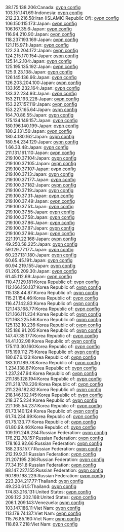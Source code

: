 38.175.138.206:Canada: [ovpn config](vpn/38_175_138_206.ovpn)  
103.151.141.69:Indonesia: [ovpn config](vpn/103_151_141_69.ovpn)  
212.23.216.58:Iran (ISLAMIC Republic Of): [ovpn config](vpn/212_23_216_58.ovpn)  
106.150.115.173:Japan: [ovpn config](vpn/106_150_115_173.ovpn)  
106.167.35.6:Japan: [ovpn config](vpn/106_167_35_6.ovpn)  
116.94.210.90:Japan: [ovpn config](vpn/116_94_210_90.ovpn)  
118.237.193.169:Japan: [ovpn config](vpn/118_237_193_169.ovpn)  
121.115.97.1:Japan: [ovpn config](vpn/121_115_97_1.ovpn)  
122.23.204.172:Japan: [ovpn config](vpn/122_23_204_172.ovpn)  
124.215.170.154:Japan: [ovpn config](vpn/124_215_170_154.ovpn)  
125.14.2.104:Japan: [ovpn config](vpn/125_14_2_104.ovpn)  
125.195.135.192:Japan: [ovpn config](vpn/125_195_135_192.ovpn)  
125.9.23.138:Japan: [ovpn config](vpn/125_9_23_138.ovpn)  
126.145.136.66:Japan: [ovpn config](vpn/126_145_136_66.ovpn)  
126.203.204.100:Japan: [ovpn config](vpn/126_203_204_100.ovpn)  
133.165.232.164:Japan: [ovpn config](vpn/133_165_232_164.ovpn)  
133.32.234.93:Japan: [ovpn config](vpn/133_32_234_93.ovpn)  
153.211.193.228:Japan: [ovpn config](vpn/153_211_193_228.ovpn)  
153.227.157.119:Japan: [ovpn config](vpn/153_227_157_119.ovpn)  
153.227.165.64:Japan: [ovpn config](vpn/153_227_165_64.ovpn)  
164.70.86.55:Japan: [ovpn config](vpn/164_70_86_55.ovpn)  
175.134.149.157:Japan: [ovpn config](vpn/175_134_149_157.ovpn)  
180.196.140.199:Japan: [ovpn config](vpn/180_196_140_199.ovpn)  
180.2.131.56:Japan: [ovpn config](vpn/180_2_131_56.ovpn)  
180.4.180.162:Japan: [ovpn config](vpn/180_4_180_162.ovpn)  
180.54.234.129:Japan: [ovpn config](vpn/180_54_234_129.ovpn)  
1.66.33.48:Japan: [ovpn config](vpn/1_66_33_48.ovpn)  
211.131.161.110:Japan: [ovpn config](vpn/211_131_161_110.ovpn)  
219.100.37.104:Japan: [ovpn config](vpn/219_100_37_104.ovpn)  
219.100.37.105:Japan: [ovpn config](vpn/219_100_37_105.ovpn)  
219.100.37.107:Japan: [ovpn config](vpn/219_100_37_107.ovpn)  
219.100.37.13:Japan: [ovpn config](vpn/219_100_37_13.ovpn)  
219.100.37.177:Japan: [ovpn config](vpn/219_100_37_177.ovpn)  
219.100.37.182:Japan: [ovpn config](vpn/219_100_37_182.ovpn)  
219.100.37.19:Japan: [ovpn config](vpn/219_100_37_19.ovpn)  
219.100.37.31:Japan: [ovpn config](vpn/219_100_37_31.ovpn)  
219.100.37.49:Japan: [ovpn config](vpn/219_100_37_49.ovpn)  
219.100.37.51:Japan: [ovpn config](vpn/219_100_37_51.ovpn)  
219.100.37.55:Japan: [ovpn config](vpn/219_100_37_55.ovpn)  
219.100.37.58:Japan: [ovpn config](vpn/219_100_37_58.ovpn)  
219.100.37.86:Japan: [ovpn config](vpn/219_100_37_86.ovpn)  
219.100.37.87:Japan: [ovpn config](vpn/219_100_37_87.ovpn)  
219.100.37.96:Japan: [ovpn config](vpn/219_100_37_96.ovpn)  
221.191.22.168:Japan: [ovpn config](vpn/221_191_22_168.ovpn)  
49.250.58.225:Japan: [ovpn config](vpn/49_250_58_225.ovpn)  
59.129.77.177:Japan: [ovpn config](vpn/59_129_77_177.ovpn)  
60.237.131.180:Japan: [ovpn config](vpn/60_237_131_180.ovpn)  
60.65.45.191:Japan: [ovpn config](vpn/60_65_45_191.ovpn)  
60.94.219.155:Japan: [ovpn config](vpn/60_94_219_155.ovpn)  
61.205.209.30:Japan: [ovpn config](vpn/61_205_209_30.ovpn)  
61.45.112.69:Japan: [ovpn config](vpn/61_45_112_69.ovpn)  
110.47.129.181:Korea Republic of: [ovpn config](vpn/110_47_129_181.ovpn)  
112.166.150.137:Korea Republic of: [ovpn config](vpn/112_166_150_137.ovpn)  
115.138.44.87:Korea Republic of: [ovpn config](vpn/115_138_44_87.ovpn)  
115.21.154.46:Korea Republic of: [ovpn config](vpn/115_21_154_46.ovpn)  
116.47.142.83:Korea Republic of: [ovpn config](vpn/116_47_142_83.ovpn)  
121.143.168.77:Korea Republic of: [ovpn config](vpn/121_143_168_77.ovpn)  
121.166.111.234:Korea Republic of: [ovpn config](vpn/121_166_111_234.ovpn)  
121.168.225.56:Korea Republic of: [ovpn config](vpn/121_168_225_56.ovpn)  
125.132.10.236:Korea Republic of: [ovpn config](vpn/125_132_10_236.ovpn)  
125.186.91.205:Korea Republic of: [ovpn config](vpn/125_186_91_205.ovpn)  
147.47.35.177:Korea Republic of: [ovpn config](vpn/147_47_35_177.ovpn)  
14.41.102.98:Korea Republic of: [ovpn config](vpn/14_41_102_98.ovpn)  
175.113.30.160:Korea Republic of: [ovpn config](vpn/175_113_30_160.ovpn)  
175.199.112.75:Korea Republic of: [ovpn config](vpn/175_199_112_75.ovpn)  
180.67.6.123:Korea Republic of: [ovpn config](vpn/180_67_6_123.ovpn)  
183.101.189.78:Korea Republic of: [ovpn config](vpn/183_101_189_78.ovpn)  
1.234.138.87:Korea Republic of: [ovpn config](vpn/1_234_138_87.ovpn)  
1.237.247.94:Korea Republic of: [ovpn config](vpn/1_237_247_94.ovpn)  
211.185.128.194:Korea Republic of: [ovpn config](vpn/211_185_128_194.ovpn)  
211.218.178.226:Korea Republic of: [ovpn config](vpn/211_218_178_226.ovpn)  
211.226.182.82:Korea Republic of: [ovpn config](vpn/211_226_182_82.ovpn)  
218.146.132.145:Korea Republic of: [ovpn config](vpn/218_146_132_145.ovpn)  
218.37.5.234:Korea Republic of: [ovpn config](vpn/218_37_5_234.ovpn)  
221.165.54.237:Korea Republic of: [ovpn config](vpn/221_165_54_237.ovpn)  
61.73.140.124:Korea Republic of: [ovpn config](vpn/61_73_140_124.ovpn)  
61.74.234.69:Korea Republic of: [ovpn config](vpn/61_74_234_69.ovpn)  
61.75.133.77:Korea Republic of: [ovpn config](vpn/61_75_133_77.ovpn)  
61.80.99.46:Korea Republic of: [ovpn config](vpn/61_80_99_46.ovpn)  
109.191.246.234:Russian Federation: [ovpn config](vpn/109_191_246_234.ovpn)  
176.212.78.157:Russian Federation: [ovpn config](vpn/176_212_78_157.ovpn)  
178.163.92.66:Russian Federation: [ovpn config](vpn/178_163_92_66.ovpn)  
188.233.157.7:Russian Federation: [ovpn config](vpn/188_233_157_7.ovpn)  
212.19.9.31:Russian Federation: [ovpn config](vpn/212_19_9_31.ovpn)  
31.207.195.236:Russian Federation: [ovpn config](vpn/31_207_195_236.ovpn)  
77.34.151.8:Russian Federation: [ovpn config](vpn/77_34_151_8.ovpn)  
88.147.227.155:Russian Federation: [ovpn config](vpn/88_147_227_155.ovpn)  
90.189.198.229:Russian Federation: [ovpn config](vpn/90_189_198_229.ovpn)  
223.204.217.77:Thailand: [ovpn config](vpn/223_204_217_77.ovpn)  
49.230.61.5:Thailand: [ovpn config](vpn/49_230_61_5.ovpn)  
174.83.216.131:United States: [ovpn config](vpn/174_83_216_131.ovpn)  
209.122.202.168:United States: [ovpn config](vpn/209_122_202_168.ovpn)  
206.1.209.143:Venezuela: [ovpn config](vpn/206_1_209_143.ovpn)  
103.147.186.11:Viet Nam: [ovpn config](vpn/103_147_186_11.ovpn)  
113.179.74.137:Viet Nam: [ovpn config](vpn/113_179_74_137.ovpn)  
115.76.85.160:Viet Nam: [ovpn config](vpn/115_76_85_160.ovpn)  
118.69.7.218:Viet Nam: [ovpn config](vpn/118_69_7_218.ovpn)  
